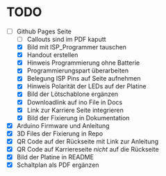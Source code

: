 # TODO

- [ ] Github Pages Seite
  - [ ] Callouts sind im PDF kaputt
  - [x] Bild mit ISP_Programmer tauschen
  - [x] Handout erstellen
  - [x] Hinweis Programmierung ohne Batterie
  - [x] Programmierungspart überarbeiten
  - [x] Belegung ISP Pins auf Seite aufnehmen
  - [x] Hinweis Polarität der LEDs auf der Platine
  - [x] Bild der Lötschablone ergänzen
  - [x] Downloadlink auf ino File in Docs
  - [x] Link zur Karriere Seite integrieren
  - [x] Bild der Fixierung in Dokumentation
- [x] Arduino Firmware und Anleitung
- [x] 3D Files der Fixierung in Repo
- [x] QR Code auf der Rückseite mit Link zur Anleitung
- [x] QR Code auf Karriereseite _nicht_ auf die Rückseite
- [x] Bild der Platine in README
- [x] Schaltplan als PDF ergänzen

